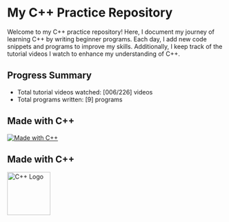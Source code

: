 # My C++ Practice Repository

Welcome to my C++ practice repository! Here, I document my journey of learning C++ by writing beginner programs. Each day, I add new code snippets and programs to improve my skills. Additionally, I keep track of the tutorial videos I watch to enhance my understanding of C++.

## Progress Summary

- Total tutorial videos watched: [006/226] videos
- Total programs written: [9] programs

## Made with C++

[![Made with C++](https://img.shields.io/badge/Made%20with-C%2B%2B-blue.svg)](https://en.wikipedia.org/wiki/C%2B%2B)

## Made with C++

<img src="https://upload.wikimedia.org/wikipedia/commons/1/18/ISO_C%2B%2B_Logo.svg" alt="C++ Logo" width="100">
